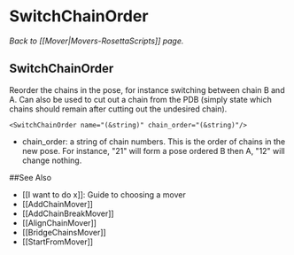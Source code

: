 # SwitchChainOrder
*Back to [[Mover|Movers-RosettaScripts]] page.*
## SwitchChainOrder

Reorder the chains in the pose, for instance switching between chain B and A. Can also be used to cut out a chain from the PDB (simply state which chains should remain after cutting out the undesired chain).

```
<SwitchChainOrder name="(&string)" chain_order="(&string)"/>
```

-   chain\_order: a string of chain numbers. This is the order of chains in the new pose. For instance, "21" will form a pose ordered B then A, "12" will change nothing.


##See Also

* [[I want to do x]]: Guide to choosing a mover
* [[AddChainMover]]
* [[AddChainBreakMover]]
* [[AlignChainMover]]
* [[BridgeChainsMover]]
* [[StartFromMover]]
